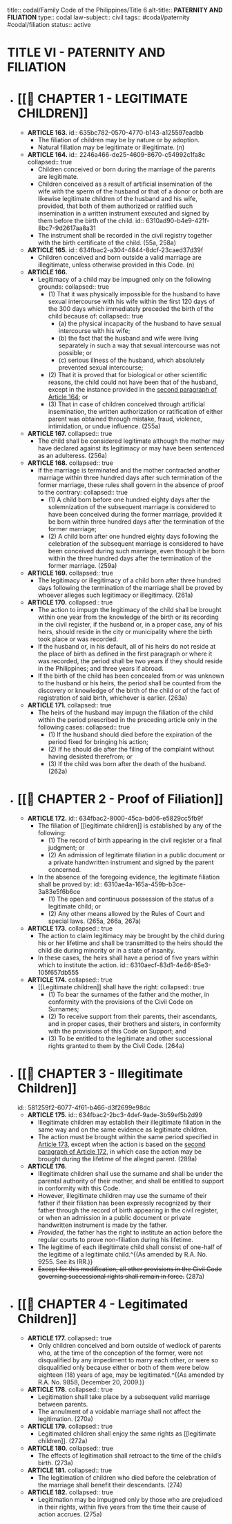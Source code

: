 title:: codal/Family Code of the Philippines/Title 6
alt-title:: **PATERNITY AND FILIATION**
type:: codal
law-subject:: civil
tags:: #codal/paternity #codal/filiation
status:: active

# TITLE VI - PATERNITY AND FILIATION
- # [[🔴 CHAPTER 1 - LEGITIMATE CHILDREN]]
	- **ARTICLE 163.**
	  id:: 635bc782-0570-4770-b143-a125597eadbb
		- The filiation of children may be by nature or by adoption.
		- Natural filiation may be legitimate or illegitimate. (n)
	- **ARTICLE 164.**
	  id:: 2246a466-de25-4609-8670-c54992c1fa8c
	  collapsed:: true
		- Children conceived or born during the marriage of the parents are legitimate.
		- Children conceived as a result of artificial insemination of the wife with the sperm of the husband or that of a donor or both are likewise legitimate children of the husband and his wife, provided, that both of them authorized or ratified such insemination in a written instrument executed and signed by them before the birth of the child.
		  id:: 6310ad90-b4e9-421f-8bc7-9d2617aa8a31
		- The instrument shall be recorded in the civil registry together with the birth certificate of the child. (55a, 258a)
	- **ARTICLE 165.**
	  id:: 634fbac2-a304-4844-8dcf-23caed37d39f
		- Children conceived and born outside a valid marriage are illegitimate, unless otherwise provided in this Code. (n)
	- **ARTICLE 166.**
		- Legitimacy of a child may be impugned only on the following grounds:
		  collapsed:: true
			- (1) That it was physically impossible for the husband to have sexual intercourse with his wife within the first 120 days of the 300 days which immediately preceded the birth of the child because of:
			  collapsed:: true
				- (a) the physical incapacity of the husband to have sexual intercourse with his wife;
				- (b) the fact that the husband and wife were living separately in such a way that sexual intercourse was not possible; or
				- (c) serious illness of the husband, which absolutely prevented sexual intercourse;
			- (2) That it is proved that for biological or other scientific reasons, the child could not have been that of the husband, except in the instance provided in the [second paragraph of Article 164](((6310ad90-b4e9-421f-8bc7-9d2617aa8a31))); or
			- (3) That in case of children conceived through artificial insemination, the written authorization or ratification of either parent was obtained through mistake, fraud, violence, intimidation, or undue influence. (255a)
	- **ARTICLE 167.**
	  collapsed:: true
		- The child shall be considered legitimate although the mother may have declared against its legitimacy or may have been sentenced as an adulteress. (256a)
	- **ARTICLE 168.**
	  collapsed:: true
		- If the marriage is terminated and the mother contracted another marriage within three hundred days after such termination of the former marriage, these rules shall govern in the absence of proof to the contrary:
		  collapsed:: true
			- (1) A child born before one hundred eighty days after the solemnization of the subsequent marriage is considered to have been conceived during the former marriage, provided it be born within three hundred days after the termination of the former marriage;
			- (2) A child born after one hundred eighty days following the celebration of the subsequent marriage is considered to have been conceived during such marriage, even though it be born within the three hundred days after the termination of the former marriage. (259a)
	- **ARTICLE 169.**
	  collapsed:: true
		- The legitimacy or illegitimacy of a child born after three hundred days following the termination of the marriage shall be proved by whoever alleges such legitimacy or illegitimacy. (261a)
	- **ARTICLE 170.**
	  collapsed:: true
		- The action to impugn the legitimacy of the child shall be brought within one year from the knowledge of the birth or its recording in the civil register, if the husband or, in a proper case, any of his heirs, should reside in the city or municipality where the birth took place or was recorded.
		- If the husband or, in his default, all of his heirs do not reside at the place of birth as defined in the first paragraph or where it was recorded, the period shall be two years if they should reside in the Philippines; and three years if abroad.
		- If the birth of the child has been concealed from or was unknown to the husband or his heirs, the period shall be counted from the discovery or knowledge of the birth of the child or of the fact of registration of said birth, whichever is earlier. (263a)
	- **ARTICLE 171.**
	  collapsed:: true
		- The heirs of the husband may impugn the filiation of the child within the period prescribed in the preceding article only in the following cases:
		  collapsed:: true
			- (1) If the husband should died before the expiration of the period fixed for bringing his action;
			- (2) If he should die after the filing of the complaint without having desisted therefrom; or
			- (3) If the child was born after the death of the husband. (262a)
- # [[🔴 CHAPTER 2 - Proof of Filiation]]
	- **ARTICLE 172.**
	  id:: 634fbac2-8000-45ca-bd06-e5829cc5fb9f
		- The filiation of [[legitimate children]] is established by any of the following:
			- (1) The record of birth appearing in the civil register or a final judgment; or
			- (2) An admission of legitimate filiation in a public document or a private handwritten instrument and signed by the parent concerned.
		- In the absence of the foregoing evidence, the legitimate filiation shall be proved by:
		  id:: 6310ae4a-165a-459b-b3ce-3a83e5f6b6ce
			- (1) The open and continuous possession of the status of a legitimate child; or
			- (2) Any other means allowed by the Rules of Court and special laws. (265a, 266a, 267a)
	- **ARTICLE 173.**
	  collapsed:: true
		- The action to claim legitimacy may be brought by the child during his or her lifetime and shall be transmitted to the heirs should the child die during minority or in a state of insanity.
		- In these cases, the heirs shall have a period of five years within which to institute the action.
		  id:: 6310aecf-83d1-4e46-85e3-105f657db555
	- **ARTICLE 174.**
	  collapsed:: true
		- [[Legitimate children]] shall have the right:
		  collapsed:: true
			- (1) To bear the surnames of the father and the mother, in conformity with the provisions of the Civil Code on Surnames;
			- (2) To receive support from their parents, their ascendants, and in proper cases, their brothers and sisters, in conformity with the provisions of this Code on Support; and
			- (3) To be entitled to the legitimate and other successional rights granted to them by the Civil Code. (264a)
- # [[🔴 CHAPTER 3 - Illegitimate Children]]
  id:: 581259f2-6077-4f61-b466-d3f2699e98dc
	- **ARTICLE 175.**
	  id:: 634fbac2-2bc3-4def-9ade-3b59ef5b2d99
		- Illegitimate children may establish their illegitimate filiation in the same way and on the same evidence as legitimate children.
		- The action must be brought within the same period specified in [Article 173](((6310aecf-83d1-4e46-85e3-105f657db555))), except when the action is based on the [second paragraph of Article 172](((6310ae4a-165a-459b-b3ce-3a83e5f6b6ce))), in which case the action may be brought during the lifetime of the alleged parent. (289a)
	- **ARTICLE 176.**
		- Illegitimate children shall use the surname and shall be under the parental authority of their mother, and shall be entitled to support in conformity with this Code.
		- However, illegitimate children may use the surname of their father if their filiation has been expressly recognized by their father through the record of birth appearing in the civil register, or when an admission in a public document or private handwritten instrument is made by the father.
		- *Provided*, the father has the right to institute an action before the regular courts to prove non-filiation during his lifetime.
		- The legitime of each illegitimate child shall consist of one-half of the legitime of a legitimate child.^{(As amended by R.A. No. 9255. See its IRR.)}
		- ~~Except for this modification, all other provisions in the Civil Code governing successional rights shall remain in force.~~ (287a)
- # [[🔴 CHAPTER 4 - Legitimated Children]]
	- **ARTICLE 177.**
	  collapsed:: true
		- Only children conceived and born outside of wedlock of parents who, at the time of the conception of the former, were not disqualified by any impediment to marry each other, or were so disqualified only because either or both of them were below eighteen (18) years of age, may be legitimated.^{(As amended by R.A. No. 9858, December 20, 2009.)}
	- **ARTICLE 178.**
	  collapsed:: true
		- Legitimation shall take place by a subsequent valid marriage between parents.
		- The annulment of a voidable marriage shall not affect the legitimation. (270a)
	- **ARTICLE 179.**
	  collapsed:: true
		- Legitimated children shall enjoy the same rights as [[legitimate children]]. (272a)
	- **ARTICLE 180.**
	  collapsed:: true
		- The effects of legitimation shall retroact to the time of the child’s birth. (273a)
	- **ARTICLE 181.**
	  collapsed:: true
		- The legitimation of children who died before the celebration of the marriage shall benefit their descendants. (274)
	- **ARTICLE 182.**
	  collapsed:: true
		- Legitimation may be impugned only by those who are prejudiced in their rights, within five years from the time their cause of action accrues. (275a)